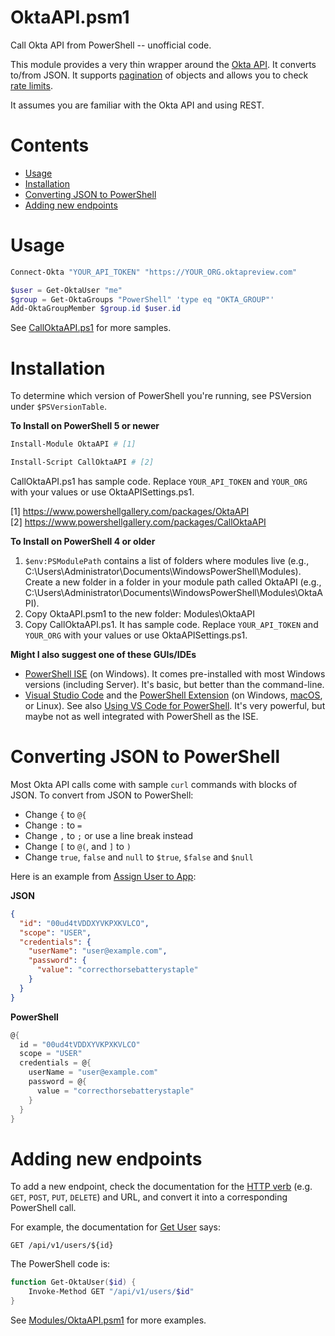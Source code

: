 # OktaAPI.psm1
Call Okta API from PowerShell -- unofficial code.

This module provides a very thin wrapper around the [Okta API](https://developer.okta.com/docs/reference/). It converts to/from JSON. It supports [pagination](https://developer.okta.com/docs/reference/api-overview/#pagination) of objects and allows you to check [rate limits](https://developer.okta.com/docs/reference/rate-limits).

It assumes you are familiar with the Okta API and using REST.

# Contents
- [Usage](#usage)
- [Installation](#installation)
- [Converting JSON to PowerShell](#converting-json-to-powershell)
- [Adding new endpoints](#adding-new-endpoints)

# Usage
```powershell
Connect-Okta "YOUR_API_TOKEN" "https://YOUR_ORG.oktapreview.com"

$user = Get-OktaUser "me"
$group = Get-OktaGroups "PowerShell" 'type eq "OKTA_GROUP"'
Add-OktaGroupMember $group.id $user.id
```

See [CallOktaAPI.ps1](CallOktaAPI.ps1) for more samples.

# Installation
To determine which version of PowerShell you're running, see PSVersion under `$PSVersionTable`.

**To Install on PowerShell 5 or newer**

```powershell
Install-Module OktaAPI # [1]

Install-Script CallOktaAPI # [2]
```
CallOktaAPI.ps1 has sample code. Replace `YOUR_API_TOKEN` and `YOUR_ORG` with your values or use OktaAPISettings.ps1.

[1] https://www.powershellgallery.com/packages/OktaAPI <br>
[2] https://www.powershellgallery.com/packages/CallOktaAPI

**To Install on PowerShell 4 or older**

1. `$env:PSModulePath` contains a list of folders where modules live (e.g., C:\Users\Administrator\Documents\WindowsPowerShell\Modules). 
Create a new folder in a folder in your module path called OktaAPI (e.g., C:\Users\Administrator\Documents\WindowsPowerShell\Modules\OktaAPI).
2. Copy OktaAPI.psm1 to the new folder: Modules\OktaAPI
3. Copy CallOktaAPI.ps1. It has sample code. Replace `YOUR_API_TOKEN` and `YOUR_ORG` with your values or use OktaAPISettings.ps1.

**Might I also suggest one of these GUIs/IDEs**

- [PowerShell ISE](https://docs.microsoft.com/en-us/powershell/scripting/core-powershell/ise/introducing-the-windows-powershell-ise) (on Windows). It comes pre-installed with most Windows versions (including Server). It's basic, but better than the command-line.
- [Visual Studio Code](https://code.visualstudio.com) and the [PowerShell Extension](https://code.visualstudio.com/docs/languages/powershell) (on Windows, [macOS](https://docs.microsoft.com/en-us/powershell/scripting/setup/installing-powershell-core-on-macos), or Linux). See also [Using VS Code for PowerShell](https://docs.microsoft.com/en-us/powershell/scripting/core-powershell/vscode/using-vscode). It's very powerful, but maybe not as well integrated with PowerShell as the ISE.

# Converting JSON to PowerShell
Most Okta API calls come with sample `curl` commands with blocks of JSON. To convert from JSON to PowerShell:
* Change `{` to `@{`
* Change `:` to `=`
* Change `,` to `;` or use a line break instead
* Change `[` to `@(`, and `]` to `)`
* Change `true`, `false` and `null` to `$true`, `$false` and `$null`

Here is an example from [Assign User to App](https://developer.okta.com/docs/reference/api/apps/#assign-user-to-application-for-sso):

**JSON**
```json
{
  "id": "00ud4tVDDXYVKPXKVLCO",
  "scope": "USER",
  "credentials": {
    "userName": "user@example.com",
    "password": {
      "value": "correcthorsebatterystaple"
    }
  }
}
```

**PowerShell**
```powershell
@{
  id = "00ud4tVDDXYVKPXKVLCO"
  scope = "USER"
  credentials = @{
    userName = "user@example.com"
    password = @{
      value = "correcthorsebatterystaple"
    }
  }
}
```

# Adding new endpoints
To add a new endpoint, check the documentation for the [HTTP verb](https://developer.okta.com/docs/reference/api-overview/#http-verbs) (e.g. `GET`, `POST`, `PUT`, `DELETE`) and URL, and convert it into a corresponding PowerShell call.

For example, the documentation for [Get User](https://developer.okta.com/docs/reference/api/users/#get-user) says:
```
GET /api/v1/users/${id}
```

The PowerShell code is:
```powershell
function Get-OktaUser($id) {
    Invoke-Method GET "/api/v1/users/$id"
}
```

See [Modules/OktaAPI.psm1](Modules/OktaAPI.psm1) for more examples.
